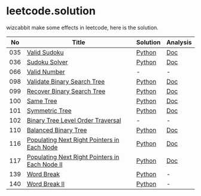 leetcode.solution
=================

wizcabbit make some effects in leetcode, here is the solution.

|No|Title|Solution|Analysis|
|----|-----|--------|--------|
|035|[Valid Sudoku](https://oj.leetcode.com/problems/valid-sudoku/)|[Python](src/035.Valid.Sudoku.py)|[Doc](doc/035.Valid.Sudoku.md)|
|036|[Sudoku Solver](https://oj.leetcode.com/problems/sudoku-solver/)|[Python](src/036.Sudoku.Solver.py)|[Doc](doc/036.Sudoku.Solver.md)|
|066|[Valid Number]()| - | - |
|098|[Validate Binary Search Tree](https://oj.leetcode.com/problems/validate-binary-search-tree/)|[Python](src/098.Validate.Binary.Search.Tree.py)|[Doc](doc/098.Validate.Binary.Search.Tree.md)|
|099|[Recover Binary Search Tree](https://oj.leetcode.com/problems/recover-binary-search-tree/)|[Python](src/099.Recover.Binary.Search.Tree.py)|[Doc](doc/099.Recover.Binary.Search.Tree.md)|
|100|[Same Tree](https://oj.leetcode.com/problems/same-tree/)|[Python](src/100.Same.Tree.py)|[Doc](doc/100.Same.Tree.py)|
|101|[Symmetric Tree](https://oj.leetcode.com/problems/symmetric-tree/)|[Python](src/101.Symmetric.Tree.py)|[Doc](doc/101.Symmetric.Tree.md)|
|102|[Binary Tree Level Order Traversal]()| - | - |
|110|[Balanced Binary Tree](https://oj.leetcode.com/problems/balanced-binary-tree/)|[Python](src/110.Balanced.Binary.Tree.py)|[Doc](doc/110.Balanced.Binary.Tree.md)|
|116|[Populating Next Right Pointers in Each Node](https://oj.leetcode.com/problems/populating-next-right-pointers-in-each-node/)|[Python](src/116.Populating.Next.Right.Pointers.in.Each.Node.py)|[Doc](doc/116.Populating.Next.Right.Pointers.in.Each.Node.md)|
|117|[Populating Next Right Pointers in Each Node II](https://oj.leetcode.com/problems/populating-next-right-pointers-in-each-node-ii/)|[Python](src/117.Populating.Next.Right.Pointers.in.Each.Node.II.py)|[Doc](doc/117.Populating.Next.Right.Pointers.in.Each.Node.II.md)|
|139|[Word Break](https://oj.leetcode.com/problems/word-break/)|[Python](src/139.Word.Break.I.py)| - |
|140|[Word Break II](https://oj.leetcode.com/problems/word-break-ii/)|[Python](src/140.Word.Break.II.py)| - |
